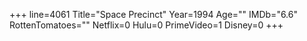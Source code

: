+++
line=4061
Title="Space Precinct"
Year=1994
Age=""
IMDb="6.6"
RottenTomatoes=""
Netflix=0
Hulu=0
PrimeVideo=1
Disney=0
+++

